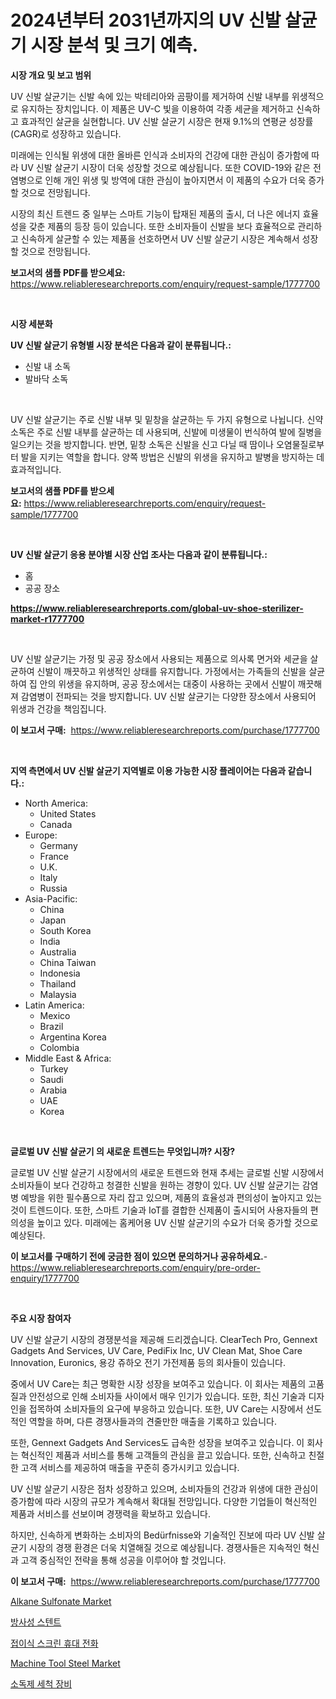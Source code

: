 <p><h1>2024년부터 2031년까지의 UV 신발 살균기 시장 분석 및 크기 예측.</h1></p><p><strong>시장 개요 및 보고 범위</strong></p>
<p><p>UV 신발 살균기는 신발 속에 있는 박테리아와 곰팡이를 제거하여 신발 내부를 위생적으로 유지하는 장치입니다. 이 제품은 UV-C 빛을 이용하여 각종 세균을 제거하고 신속하고 효과적인 살균을 실현합니다. UV 신발 살균기 시장은 현재 9.1%의 연평균 성장률(CAGR)로 성장하고 있습니다. </p><p>미래에는 인식될 위생에 대한 올바른 인식과 소비자의 건강에 대한 관심이 증가함에 따라 UV 신발 살균기 시장이 더욱 성장할 것으로 예상됩니다. 또한 COVID-19와 같은 전염병으로 인해 개인 위생 및 방역에 대한 관심이 높아지면서 이 제품의 수요가 더욱 증가할 것으로 전망됩니다.</p><p>시장의 최신 트렌드 중 일부는 스마트 기능이 탑재된 제품의 출시, 더 나은 에너지 효율성을 갖춘 제품의 등장 등이 있습니다. 또한 소비자들이 신발을 보다 효율적으로 관리하고 신속하게 살균할 수 있는 제품을 선호하면서 UV 신발 살균기 시장은 계속해서 성장할 것으로 전망됩니다.</p></p>
<p><strong>보고서의 샘플 PDF를 받으세요:</strong> <a href="https://www.reliableresearchreports.com/enquiry/request-sample/1777700">https://www.reliableresearchreports.com/enquiry/request-sample/1777700</a></p>
<p>&nbsp;</p>
<p><strong>시장 세분화</strong></p>
<p><strong>UV 신발 살균기 유형별 시장 분석은 다음과 같이 분류됩니다.:</strong></p>
<p><ul><li>신발 내 소독</li><li>발바닥 소독</li></ul></p>
<p>&nbsp;</p>
<p><p>UV 신발 살균기는 주로 신발 내부 및 밑창을 살균하는 두 가지 유형으로 나뉩니다. 신약 소독은 주로 신발 내부를 살균하는 데 사용되며, 신발에 미생물이 번식하여 발에 질병을 일으키는 것을 방지합니다. 반면, 밑창 소독은 신발을 신고 다닐 때 땀이나 오염물질로부터 발을 지키는 역할을 합니다. 양쪽 방법은 신발의 위생을 유지하고 발병을 방지하는 데 효과적입니다.</p></p>
<p><strong>보고서의 샘플 PDF를 받으세요:</strong>&nbsp;<a href="https://www.reliableresearchreports.com/enquiry/request-sample/1777700">https://www.reliableresearchreports.com/enquiry/request-sample/1777700</a></p>
<p>&nbsp;</p>
<p><strong> UV 신발 살균기 응용 분야별 시장 산업 조사는 다음과 같이 분류됩니다.:</strong></p>
<p><ul><li>홈</li><li>공공 장소</li></ul></p>
<p><strong><a href="https://www.reliableresearchreports.com/global-uv-shoe-sterilizer-market-r1777700">https://www.reliableresearchreports.com/global-uv-shoe-sterilizer-market-r1777700</a></strong></p>
<p>&nbsp;</p>
<p><p>UV 신발 살균기는 가정 및 공공 장소에서 사용되는 제품으로 의사록 면거와 세균을 살균하여 신발이 깨끗하고 위생적인 상태를 유지합니다. 가정에서는 가족들의 신발을 살균하여 집 안의 위생을 유지하며, 공공 장소에서는 대중이 사용하는 곳에서 신발이 깨끗해져 감염병이 전파되는 것을 방지합니다. UV 신발 살균기는 다양한 장소에서 사용되어 위생과 건강을 책임집니다.</p></p>
<p><strong>이 보고서 구매:</strong>&nbsp; <a href="https://www.reliableresearchreports.com/purchase/1777700">https://www.reliableresearchreports.com/purchase/1777700</a></p>
<p>&nbsp;</p>
<p><strong>지역 측면에서 UV 신발 살균기 지역별로 이용 가능한 시장 플레이어는 다음과 같습니다.:</strong></p>
<p><ul>
    <li>
        North America:
        <ul>
            <li>United States</li>
            <li>Canada</li>
        </ul>
    </li>
    <li>
        Europe:
        <ul>
            <li>Germany</li>
            <li>France</li>
            <li>U.K.</li>
            <li>Italy</li>
            <li>Russia</li>
        </ul>
    </li>
    <li>
        Asia-Pacific:
        <ul>
            <li>China</li>
            <li>Japan</li>
            <li>South Korea</li>
            <li>India</li>
            <li>Australia</li>
            <li>China Taiwan</li>
            <li>Indonesia</li>
            <li>Thailand</li>
            <li>Malaysia</li>
        </ul>
    </li>
    <li>
        Latin America:
        <ul>
            <li>Mexico</li>
            <li>Brazil</li>
            <li>Argentina Korea</li>
            <li>Colombia</li>
        </ul>
    </li>
    <li>
        Middle East & Africa:
        <ul>
            <li>Turkey</li>
            <li>Saudi</li>
            <li>Arabia</li>
            <li>UAE</li>
            <li>Korea</li>
        </ul>
    </li>
    </ul></p>
<p>&nbsp;</p>
<p><strong>글로벌 UV 신발 살균기 의 새로운 트렌드는 무엇입니까? 시장?</strong></p>
<p><p>글로벌 UV 신발 살균기 시장에서의 새로운 트렌드와 현재 추세는 글로벌 신발 시장에서 소비자들이 보다 건강하고 청결한 신발을 원하는 경향이 있다. UV 신발 살균기는 감염병 예방을 위한 필수품으로 자리 잡고 있으며, 제품의 효율성과 편의성이 높아지고 있는 것이 트렌드이다. 또한, 스마트 기술과 IoT를 결합한 신제품이 출시되어 사용자들의 편의성을 높이고 있다. 미래에는 홈케어용 UV 신발 살균기의 수요가 더욱 증가할 것으로 예상된다.</p></p>
<p><strong>이 보고서를 구매하기 전에 궁금한 점이 있으면 문의하거나 공유하세요.</strong>- <a href="https://www.reliableresearchreports.com/enquiry/pre-order-enquiry/1777700">https://www.reliableresearchreports.com/enquiry/pre-order-enquiry/1777700</a></p>
<p>&nbsp;</p>
<p><strong>주요 시장 참여자</strong></p>
<p><p>UV 신발 살균기 시장의 경쟁분석을 제공해 드리겠습니다. ClearTech Pro, Gennext Gadgets And Services, UV Care, PediFix Inc, UV Clean Mat, Shoe Care Innovation, Euronics, 용강 쥬하오 전기 가전제품 등의 회사들이 있습니다.</p><p>중에서 UV Care는 최근 명확한 시장 성장을 보여주고 있습니다. 이 회사는 제품의 고품질과 안전성으로 인해 소비자들 사이에서 매우 인기가 있습니다. 또한, 최신 기술과 디자인을 접목하여 소비자들의 요구에 부응하고 있습니다. 또한, UV Care는 시장에서 선도적인 역할을 하며, 다른 경쟁사들과의 견줄만한 매출을 기록하고 있습니다.</p><p>또한, Gennext Gadgets And Services도 급속한 성장을 보여주고 있습니다. 이 회사는 혁신적인 제품과 서비스를 통해 고객들의 관심을 끌고 있습니다. 또한, 신속하고 친절한 고객 서비스를 제공하여 매출을 꾸준히 증가시키고 있습니다.</p><p>UV 신발 살균기 시장은 점차 성장하고 있으며, 소비자들의 건강과 위생에 대한 관심이 증가함에 따라 시장의 규모가 계속해서 확대될 전망입니다. 다양한 기업들이 혁신적인 제품과 서비스를 선보이며 경쟁력을 확보하고 있습니다.</p><p>하지만, 신속하게 변화하는 소비자의 Bedürfnisse와 기술적인 진보에 따라 UV 신발 살균기 시장의 경쟁 환경은 더욱 치열해질 것으로 예상됩니다. 경쟁사들은 지속적인 혁신과 고객 중심적인 전략을 통해 성공을 이루어야 할 것입니다.</p></p>
<p><strong>이 보고서 구매:</strong>&nbsp;&nbsp;<a href="https://www.reliableresearchreports.com/purchase/1777700">https://www.reliableresearchreports.com/purchase/1777700</a></p>
<p><p><a href="https://issuu.com/reportprime-2/docs/alkane-sulfonate-market-size-2030.pptx">Alkane Sulfonate Market</a></p><p><a href="https://medium.com/@conormarvin1936/%EB%B0%A9%EC%82%AC%EB%8A%A5-%EC%8A%A4%ED%85%90%ED%8A%B8-%EC%8B%9C%EC%9E%A5-%EB%8F%99%ED%96%A5%EA%B3%BC-%EC%8B%9C%EC%9E%A5-%EB%B6%84%EC%84%9D%EC%9D%80-2024%EB%85%84%EB%B6%80%ED%84%B0-2031%EB%85%84%EA%B9%8C%EC%A7%80-%EC%98%88%EC%B8%A1%EB%90%A9%EB%8B%88%EB%8B%A4-21df1bbb25ab">방사성 스텐트</a></p><p><a href="https://github.com/vsr06p4p49/Market-Research-Report-List-1/blob/main/139394026238.md">접이식 스크린 휴대 전화</a></p><p><a href="https://issuu.com/reportprime-2/docs/machine-tool-steel-market-size-2030.pptx">Machine Tool Steel Market</a></p><p><a href="https://github.com/Penelolack456456/Market-Research-Report-List-1/blob/main/544082326239.md">소독제 세척 장비</a></p></p>